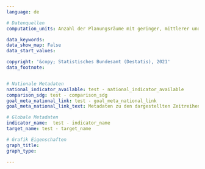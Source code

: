 ```yaml
---
language: de   

# Datenquellen
computation_units: Anzahl der Planungsräume mit geringer, mittlerer und hoher Lärmbelastung (gemessen in Lärmkosten pro Kopf)

data_keywords:     
data_show_map: False    
data_start_values:     

copyright: '&copy; Statistisches Bundesamt (Destatis), 2021'    
data_footnote:     


# Nationale Metadaten    
national_indicator_available: test - national_indicator_available
comparison_sdg: test - comparison_sdg
goal_meta_national_link: test - goal_meta_national_link
goal_meta_national_link_text: Metadaten zu den dargestellten Zeitreihen    

# Globale Metadaten    
indicator_name:  test - indicator_name
target_name: test - target_name    

# Grafik Eigenschaften    
graph_title:     
graph_type: 

---
```



